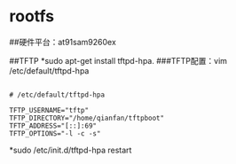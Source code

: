 # rootfs

##硬件平台：at91sam9260ex

##TFTP
*sudo apt-get install tftpd-hpa.
###TFTP配置：vim /etc/default/tftpd-hpa

~~~

# /etc/default/tftpd-hpa

TFTP_USERNAME="tftp"
TFTP_DIRECTORY="/home/qianfan/tftpboot"
TFTP_ADDRESS="[::]:69"
TFTP_OPTIONS="-l -c -s"
~~~
*sudo /etc/init.d/tftpd-hpa restart
